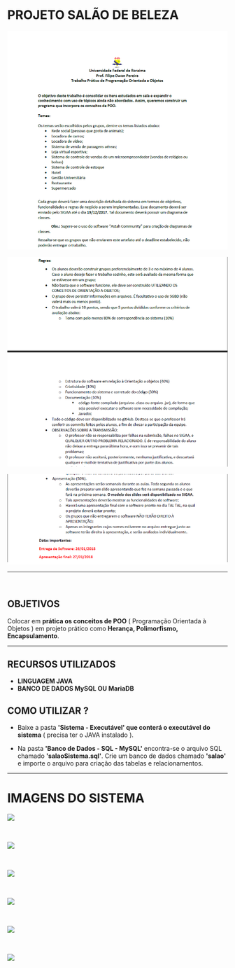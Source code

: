 # PROJETO SALÃO DE BELEZA


![](imagens_sistema/especificações1.png)

![](imagens_sistema/especificações2.png)

![](imagens_sistema/especificações3.png)

---

</br>

## OBJETIVOS

Colocar em **prática os conceitos de POO** ( Programação Orientada à Objetos ) em projeto prático como **Herança, Polimorfismo, Encapsulamento**.

---

## RECURSOS UTILIZADOS

* **LINGUAGEM JAVA**
* **BANCO DE DADOS MySQL OU MariaDB**


## COMO UTILIZAR ?

* Baixe a pasta **'Sistema - Executável' que conterá o executável do sistema** ( precisa ter o JAVA instalado ).

* Na pasta **'Banco de Dados - SQL - MySQL'** encontra-se o arquivo SQL chamado **'salaoSistema.sql'**. Crie um banco de dados chamado **'salao'** e importe o arquivo para criação das tabelas e relacionamentos. 

---

# IMAGENS DO SISTEMA

![](imagens_sistema/)

</br>

![](imagens_sistema/)

</br>

![](imagens_sistema/)

</br>

![](imagens_sistema/)

</br>

![](imagens_sistema/)

</br>

![](imagens_sistema/)

</br>

